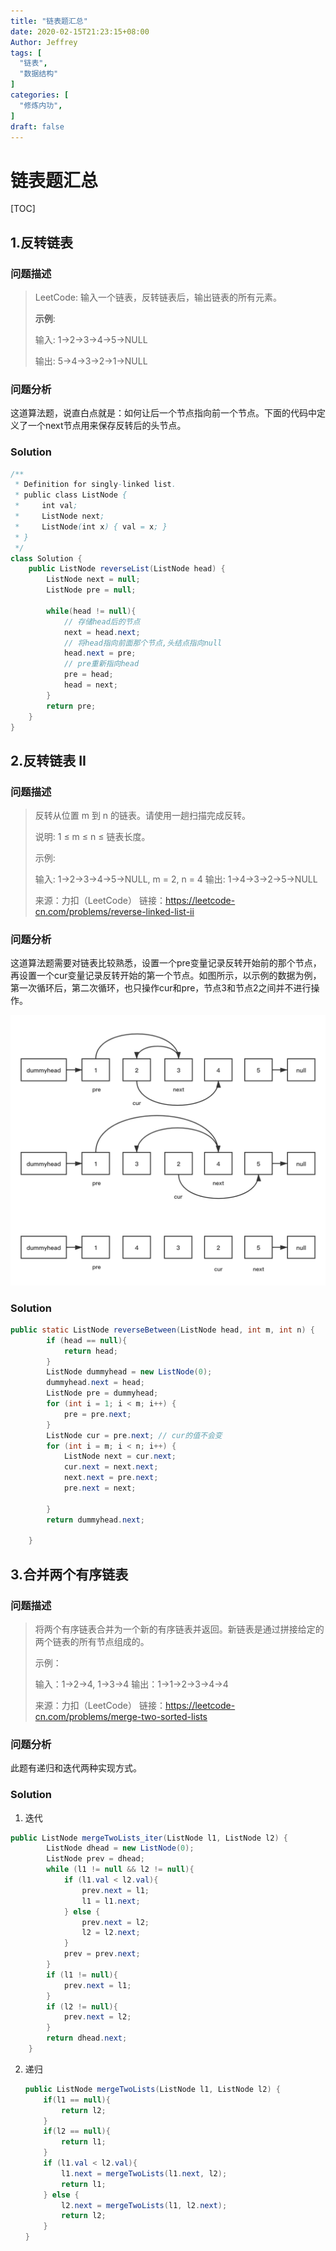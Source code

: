 ```yaml
---
title: "链表题汇总"
date: 2020-02-15T21:23:15+08:00
Author: Jeffrey
tags: [
  "链表",
  "数据结构"
]
categories: [
  "修炼内功",
]
draft: false
---
```


# 链表题汇总

[TOC]

## 1.反转链表

### 问题描述

> LeetCode: 输入一个链表，反转链表后，输出链表的所有元素。
>
> **示例**:
>
> 输入: 1->2->3->4->5->NULL
>
> 输出: 5->4->3->2->1->NULL

### 问题分析

这道算法题，说直白点就是：如何让后一个节点指向前一个节点。下面的代码中定义了一个next节点用来保存反转后的头节点。

### Solution

```java
/**
 * Definition for singly-linked list.
 * public class ListNode {
 *     int val;
 *     ListNode next;
 *     ListNode(int x) { val = x; }
 * }
 */
class Solution {
    public ListNode reverseList(ListNode head) {
        ListNode next = null;
        ListNode pre = null;
   
        while(head != null){
            // 存储head后的节点
            next = head.next;
            // 将head指向前面那个节点,头结点指向null
            head.next = pre;
            // pre重新指向head
            pre = head;
            head = next;
        }
        return pre;
    }
}
```

## 2.反转链表 II

### 问题描述

> 反转从位置 m 到 n 的链表。请使用一趟扫描完成反转。
>
> 说明:
> 1 ≤ m ≤ n ≤ 链表长度。
>
> 示例:
>
> 输入: 1->2->3->4->5->NULL, m = 2, n = 4
> 输出: 1->4->3->2->5->NULL
>
> 来源：力扣（LeetCode）
> 链接：https://leetcode-cn.com/problems/reverse-linked-list-ii

### 问题分析

这道算法题需要对链表比较熟悉，设置一个pre变量记录反转开始前的那个节点，再设置一个cur变量记录反转开始的第一个节点。如图所示，以示例的数据为例，第一次循环后，第二次循环，也只操作cur和pre，节点3和节点2之间并不进行操作。

![示例](https://github.com/aheling11/algsLearning/blob/master/Doc/image/1.png?raw=true)



### Solution

```java
public static ListNode reverseBetween(ListNode head, int m, int n) {
        if (head == null){
            return head;
        }
        ListNode dummyhead = new ListNode(0);
        dummyhead.next = head;
        ListNode pre = dummyhead;
        for (int i = 1; i < m; i++) {
            pre = pre.next;
        }
        ListNode cur = pre.next; // cur的值不会变
        for (int i = m; i < n; i++) {
            ListNode next = cur.next;
            cur.next = next.next;
            next.next = pre.next;
            pre.next = next;

        }
        return dummyhead.next;

    }
```



## 3.合并两个有序链表

### 问题描述

> 将两个有序链表合并为一个新的有序链表并返回。新链表是通过拼接给定的两个链表的所有节点组成的。 
>
> 示例：
>
> 输入：1->2->4, 1->3->4
> 输出：1->1->2->3->4->4
>
> 来源：力扣（LeetCode）
> 链接：https://leetcode-cn.com/problems/merge-two-sorted-lists

### 问题分析

此题有递归和迭代两种实现方式。

### Solution

1. 迭代

```java
public ListNode mergeTwoLists_iter(ListNode l1, ListNode l2) {
        ListNode dhead = new ListNode(0);
        ListNode prev = dhead;
        while (l1 != null && l2 != null){
            if (l1.val < l2.val){
                prev.next = l1;
                l1 = l1.next;
            } else {
                prev.next = l2;
                l2 = l2.next;
            }
            prev = prev.next;
        }
        if (l1 != null){
            prev.next = l1;
        }
        if (l2 != null){
            prev.next = l2;
        }
        return dhead.next;
    }
```



2. 递归

   ```java
   public ListNode mergeTwoLists(ListNode l1, ListNode l2) {
       if(l1 == null){
           return l2;
       }
       if(l2 == null){
           return l1;
       }
       if (l1.val < l2.val){
           l1.next = mergeTwoLists(l1.next, l2);
           return l1;
       } else {
           l2.next = mergeTwoLists(l1, l2.next);
           return l2;
       }
   }
   ```